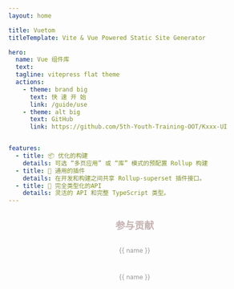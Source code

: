 ```yaml
---
layout: home

title: Vuetom
titleTemplate: Vite & Vue Powered Static Site Generator

hero:
  name: Vue 组件库
  text: 
  tagline: vitepress flat theme 
  actions:
    - theme: brand big
      text: 快 速 开 始
      link: /guide/use
    - theme: alt big
      text: GitHub
      link: https://github.com/5th-Youth-Training-OOT/Kxxx-UI


features:
  - title: 📦 优化的构建
    details: 可选 “多页应用” 或 “库” 模式的预配置 Rollup 构建
  - title: 🔩 通用的插件
    details: 在开发和构建之间共享 Rollup-superset 插件接口。
  - title: 🔑 完全类型化的API
    details: 灵活的 API 和完整 TypeScript 类型。
---
```


<div class="frontpage sponsors">
  <h2>参与贡献</h2>
  <div class="platinum-sponsors">
    <a v-for="{ href, src, name, id } of sponsors.filter(s => s.tier === 'platinum')" :href="href" >
      <img :src="src" :alt="name" :id="`sponsor-${id}`">
      <p>{{ name }}</p>
    </a>
  </div>
  <div class="gold-sponsors">
    <a v-for="{ href, src, name, id } of sponsors.filter(s => s.tier !== 'platinum')" :href="href" >
      <img :src="src" :alt="name" :id="`sponsor-${id}`">
      <p>{{ name }}</p>
    </a>
  </div>
</div>

<script setup>


import { onMounted } from 'vue'
import pk from 'vitepress-theme-vuetom/package.json'

const sponsors = [
  {
    "id": "huangpeijin",
    "name": "huangpeijin",
    "href": "https://github.com/Huangpeijin",
    "src": "https://github.com/Huangpeijin.png",
    "tier": "platinum"
  },
  {
    "id": "Neajue",
    "name": "Neajue",
    "href": "https://github.com/Neajue",
    "src": "https://github.com/Neajue.png",
    "tier": "platinum"
    
  },
  {
    "id": "EnJoy77",
    "name": "EnJoy77",
    "href": "https://github.com/EnJoy77",
    "src": "https://github.com/EnJoy77.png"
  },
  {
    "id": "zkeq",
    "name": "zkeq",
    "href": "https://github.com/zkeq",
    "src": "https://github.com/zkeq.png"
  }
  ,
  {
    "id": "beginnierweb2",
    "name": "beginnierweb2",
    "href": "https://github.com/beginnierweb2",
    "src": "https://avatars.githubusercontent.com/u/87230594?v=4"
  }
   ,
  {
    "id": "ColdyNi",
    "name": "ColdyNi",
    "href": "https://github.com/ColdyNi",
    "src": "https://github.com/ColdyNi.png"
  }
]

// function fetchReleaseTag() {
//   onMounted(() => {
//     const dom = document.getElementsByClassName('name')
//     const mainTitle = dom[0]
//     const docsReleaseTag = document.createElement('span')
//     docsReleaseTag.classList.add('release-tag')
//     const releaseTagName = `v${pk.version}`
//     docsReleaseTag.innerText = releaseTagName
//     if (releaseTagName !== undefined) {
//       mainTitle.appendChild(docsReleaseTag)
//     }
//     // fetch('https://api.github.com/repos/vitejs/docs-cn/releases/latest')
//     //   .then((res) => res.json())
//     //   .then((json) => {
//     //     const mainTitle = document.getElementById('main-title')
//     //     mainTitle.style.position = 'relative'

//     //     const docsReleaseTag = document.createElement('span')
//     //     docsReleaseTag.classList.add('release-tag')
//     //     const releaseTagName = json.tag_name
//     //     docsReleaseTag.innerText = releaseTagName

//     //     if (releaseTagName !== undefined) {
//     //       mainTitle.appendChild(docsReleaseTag)
//     //     }
//     //   })
//   })
// }

// fetchReleaseTag()
</script>

<style>
.sponsors {
  padding: 0 1.5rem 2rem;
  font-size: 0.8rem;
}

.sponsors a {
  color: #999;
  margin: 1em;
  display: block;
}

.sponsors img {
  max-width: 200px;
  max-height: 80px;
  border-radius: 40px;
}

.sponsors.frontpage {
  text-align: center;
}

.sponsors.frontpage img {
  display: inline-block;
  /* vertical-align: middle; */
}

.sponsors.frontpage h2 {
  color: #c5b0b0;
  font-size: 1.2rem;
  border: none;
}

.sponsors.sidebar a img {
  max-height: 36px;
}

.gold-sponsors {
     width: fit-content;
    display: flex;
    flex-wrap: wrap;
    justify-content: space-evenly;
    align-items: center;
    margin: auto;
}

</style>

